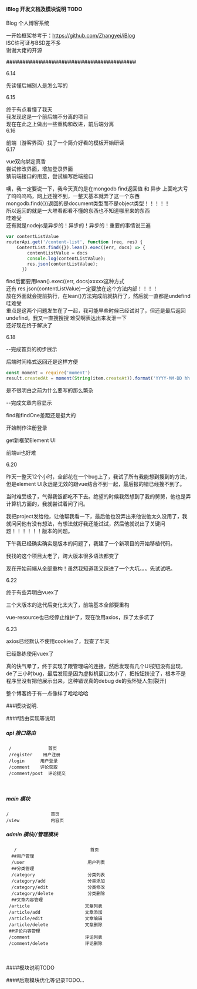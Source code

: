 
#### iBlog 开发文档及模块说明 TODO

Blog 个人博客系统

一开始框架参考于：https://github.com/Zhangyei/iBlog  
ISC许可证与BSD差不多  
谢谢大佬的开源  

########################################  

6.14

先读懂后端别人是怎么写的  

6.15

终于有点看懂了我天  
我发现这是一个前后端不分离的项目  
现在在此之上做出一些重构和改进，前后端分离  
6.16

前端（游客界面）找了一个简介好看的模板开始研读  
6.17

vue双向绑定真香  
尝试修改界面，增加登录界面    
猜前端接口的用意，尝试编写后端接口   

噢，我一定要说一下，我今天真的是在mongodb find返回值 和 异步 上面吃大亏了呜呜呜呜，网上还搜不到，一整天基本就弄了这一个东西  
mongodb.find({})返回的是document类型而不是object类型！！！！！  
所以返回的就是一大堆看都看不懂的东西也不知道哪里来的东西  
哇难受  
还有就是nodejs是异步的！异步的！异步的！重要的事情说三遍  

```javascript
var contentListValue
routerApi.get('/content-list', function (req, res) {
    ContentList.find({}).lean().exec((err, docs) => {
        contentListValue = docs
        console.log(contentListValue);
        res.json(contentListValue);
      })
```

find后面要用lean().exec((err, docs)xxxxx这种方式  
还有 res.json(contentListValue)一定要放在这个方法内部！！！！  
放在外面就会提前执行，在lean()方法完成前就执行了，然后就一直都是undefind哇难受  
重点是这两个问题发生在了一起，我可能早些时候已经试对了，但还是最后返回undefind，我又一直搜搜搜 难受啊表达出来发泄一下  
还好现在终于解决了

6.18

--完成首页的初步展示

后端时间格式返回还是这样方便  

```javascript
const moment = require('moment')
result.createdAt = moment(String(item.createAt)).format('YYYY-MM-DD hh:mm:ss');
```

是不很明白之前为什么要写的那么繁杂 

--完成文章内容显示

find和findOne差距还是挺大的

开始制作注册登录

get新框架Element UI

前端ui也好难

6.20

昨天一整天12个小时，全部花在一个bug上了，我试了所有我能想到搜到的方法，但是element UI永远是无效的跟vue结合不到一起，最后报的错已经搜不到了。

当时难受极了，气得我饭都吃不下去。绝望的时候我然想到了我的舅舅，他也是弄计算机方面的，我就尝试着问了问。

我把project发给他，让他帮我看一下，最后他也没弄出来他说他太久没用了，我就问问他有没有想法，有想法就好我还能试试，然后他就说出了关键问题！！！！！！版本的问题。

下午我已经确实确实是版本的问题了，我建了一个新项目的开始移植代码。

我找的这个项目太老了，跨大版本很多语法都变了

现在开始前端从全部重构！虽然我知道我又踩进了一个大坑。。。先试试吧。

6.22

终于有些弄明白vuex了

三个大版本的迭代后变化太大了，前端基本全部要重构

vue-resource也已经停止维护了，现在改用axios，踩了太多坑了

6.23

axios已经默认不使用cookies了，我查了半天

已经熟练使用vuex了

真的快气晕了，终于实现了跟管理端的连接，然后发现有几个UI按钮没有出现，de了三小时bug，最后发现是因为虚拟机窗口太小了，把按钮挤没了，根本不是程序里没有把他展示出来，这种错误真的debug de的我怀疑人生[裂开]

整个博客终于有一点像样了哈哈哈哈





###模块说明.

####路由实现等说明

##### api 接口路由
	 / 				首页
	 /register    用户注册
	 /login      用户登录
	 /comment    评论获取
	 /comment/post  评论提交


​	 
##### main 模块
	/                首页
	/view            内容页


##### admin 模块//管理模块
	   /                            首页
	  ##用户管理
	  /user                        用户列表
	  ##分类管理
	  /category                    分类列表
	  /category/add                分类添加
	  /category/edit               分类修改
	  /category/delete             分类删除
	  ##文章内容管理
	 /article                     文章列表
	 /article/add                 文章添加
	 /article/edit                文章编辑
	 /article/delete              文章删除
	 ##评论内容管理
	 /comment                     评论列表
	 /comment/delete              评论删除


​     
​     
  ####模块说明TODO


  ####后期模块优化等记录TODO...


